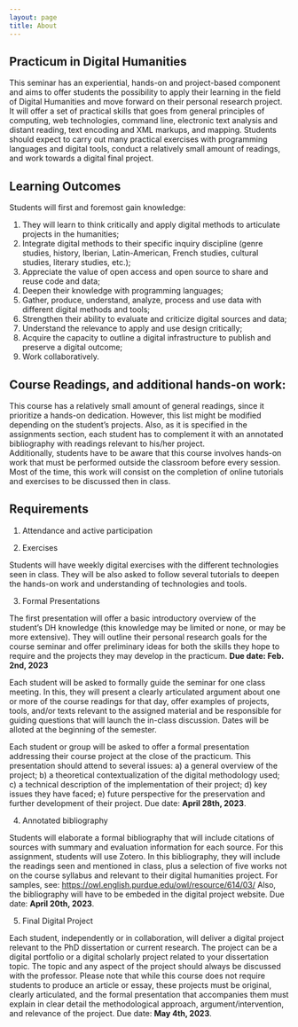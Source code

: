 ```yaml
---
layout: page
title: About
---
```


## Practicum in Digital Humanities  
This seminar has an experiential, hands-on and project-based component and aims to offer students the possibility to apply their learning in the field of Digital Humanities and move forward on their personal research project. It will offer a set of practical skills that goes from general principles of computing, web technologies, command line, electronic text analysis and distant reading, text encoding and XML markups, and mapping. Students should expect to carry out many practical exercises with programming languages and digital tools, conduct a relatively small amount of readings, and work towards a digital final project.  
 
## Learning Outcomes 
Students will first and foremost gain knowledge: 
1. They will learn to think critically and apply digital methods to articulate projects in the humanities; 
2. Integrate digital methods to their specific inquiry discipline (genre studies, history, Iberian, Latin-American, French studies, cultural studies, literary studies, etc.); 
3. Appreciate the value of open access and open source to share and reuse code and data;
4. Deepen their knowledge with programming languages; 
5. Gather, produce, understand, analyze, process and use data with different digital methods and tools; 
6. Strengthen their ability to evaluate and criticize digital sources and data; 
7. Understand the relevance to apply and use design critically;
8. Acquire the capacity to outline a digital infrastructure to publish and preserve a digital outcome; 
9. Work collaboratively.  
 
## Course Readings, and additional hands-on work:  
This course has a relatively small amount of general readings, since it prioritize a hands-on dedication. However, this list might be modified depending on the student’s projects. Also, as it is specified in the assignments section, each student has to complement it with an annotated bibliography with readings relevant to his/her project.  
Additionally, students have to be aware that this course involves hands-on work that must be performed outside the classroom before every session. Most of the time, this work will consist on the completion of online tutorials and exercises to be discussed then in class. 


## Requirements

1. Attendance and active participation

2. Exercises

Students will have weekly digital exercises with the different technologies seen in class. They will be also asked to follow several tutorials to deepen the hands-on work and understanding of technologies and tools.

3. Formal Presentations

The first presentation will offer a basic introductory overview of the student’s DH knowledge (this knowledge may be limited or none, or may be more extensive). They will outline their personal research goals for the course seminar and offer preliminary ideas for both the skills they hope to require and the projects they may develop in the practicum. **Due date: Feb. 2nd, 2023**

Each student will be asked to formally guide the seminar for one class meeting. In this, they will present a clearly articulated argument about one or more of the course readings for that day, offer examples of projects, tools, and/or texts relevant to the assigned material and be responsible for guiding questions that will launch the in-class discussion. Dates will be alloted at the beginning of the semester.

Each student or group will be asked to offer a formal presentation addressing their course project at the close of the practicum. This presentation should attend to several issues: a) a general overview of the project; b) a theoretical contextualization of the digital methodology used; c) a technical description of the implementation of their project; d) key issues they have faced; e) future perspective for the preservation and further development of their project. Due date: **April 28th, 2023**.

4. Annotated bibliography

Students will elaborate a formal bibliography that will include citations of sources with summary and evaluation information for each source. For this assignment, students will use Zotero. In this bibliography, they will include the readings seen and mentioned in class, plus a selection of five works not on the course syllabus and relevant to their digital humanities project. For samples, see: https://owl.english.purdue.edu/owl/resource/614/03/ Also, the bibliography will have to be embeded in the digital project website. Due date: **April 20th, 2023**.

5. Final Digital Project

Each student, independently or in collaboration, will deliver a digital project relevant to the PhD dissertation or current research. The project can be a digital portfolio or a digital scholarly project related to your dissertation topic. The topic and any aspect of the project should always be discussed with the professor. Please note that while this course does not require students to produce an article or essay, these projects must be original, clearly articulated, and the formal presentation that accompanies them must explain in clear detail the methodological approach, argument/intervention, and relevance of the project. Due date: **May 4th, 2023**.
